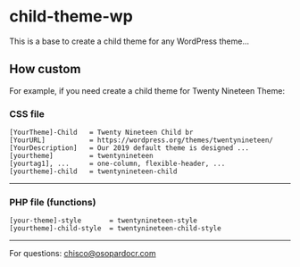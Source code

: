 # child-theme-wp
This is a base to create a child theme for any WordPress theme...

## How custom
For example, if you need create a child theme for Twenty Nineteen Theme:

### CSS file

```
[YourTheme]-Child   = Twenty Nineteen Child br
[YourURL]           = https://wordpress.org/themes/twentynineteen/
[YourDescription]   = Our 2019 default theme is designed ...
[yourtheme]         = twentynineteen
[yourtag1], ...     = one-column, flexible-header, ...
[yourtheme]-child   = twentynineteen-child
```

***

### PHP file (functions)

```
[your-theme]-style       = twentynineteen-style
[yourtheme]-child-style  = twentynineteen-child-style
```

***


For questions: chisco@osopardocr.com
